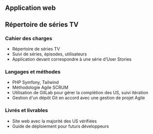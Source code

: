 <article>

# Application web

## Répertoire de séries TV

### Cahier des charges

- Répertoire de séries TV
- Suivi de séries, épisodes, utilisateurs
- Application devant correspondre à une série d’User Stories

### Langages et méthodes

- PHP Symfony, Tailwind
- Méthodologie Agile SCRUM
- Utilisation de GitLab pour gérer la complétion des US, suivi itération
- Gestion d'un dépôt Git en accord avec une gestion de projet Agile

### Livrés et livrables

- Site web avec la majorité des US vérifiées
- Guide de déploiement pour futurs développeurs

</article>
